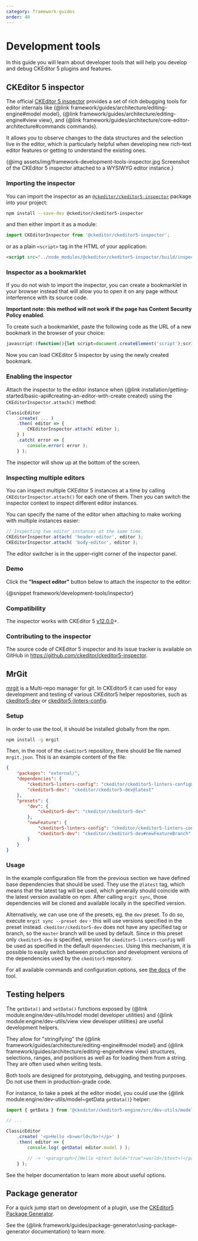 ```yaml
---
category: framework-guides
order: 40
---
```


# Development tools

In this guide you will learn about developer tools that will help you develop and debug CKEditor 5 plugins and features.

## CKEditor 5 inspector

The official [CKEditor 5 inspector](https://github.com/ckeditor/ckeditor5-inspector) provides a set of rich debugging tools for editor internals like {@link framework/guides/architecture/editing-engine#model model}, {@link framework/guides/architecture/editing-engine#view view}, and {@link framework/guides/architecture/core-editor-architecture#commands commands}.

It allows you to observe changes to the data structures and the selection live in the editor, which is particularly helpful when developing new rich-text editor features or getting to understand the existing ones.

{@img assets/img/framework-development-tools-inspector.jpg Screenshot of the CKEditor 5 inspector attached to a WYSIWYG editor instance.}

### Importing the inspector

You can import the inspector as an [`@ckeditor/ckeditor5-inspector`](https://www.npmjs.com/package/@ckeditor/ckeditor5-inspector) package into your project:

```bash
npm install --save-dev @ckeditor/ckeditor5-inspector
```

and then either import it as a module:

```js
import CKEditorInspector from '@ckeditor/ckeditor5-inspector';
```

or as a plain `<script>` tag in the HTML of your application:

```html
<script src="../node_modules/@ckeditor/ckeditor5-inspector/build/inspector.js"></script>
```

### Inspector as a bookmarklet

If you do not wish to import the inspector, you can create a bookmarklet in your browser instead that will allow you to open it on any page without interference with its source code.

**Important note: this method will not work if the page has Content Security Policy enabled.**

To create such a bookmarklet, paste the following code as the URL of a new bookmark in the browser of your choice:

```js
javascript:(function(){let script=document.createElement('script');script.src='https://unpkg.com/@ckeditor/ckeditor5-inspector/build/inspector.js';script.onload=()=>CKEditorInspector.attachToAll();document.head.appendChild(script);})()
```

Now you can load CKEditor 5 inspector by using the newly created bookmark.

### Enabling the inspector

Attach the inspector to the editor instance when {@link installation/getting-started/basic-api#creating-an-editor-with-create created} using the `CKEditorInspector.attach()` method:

```js
ClassicEditor
	.create( ... )
	.then( editor => {
		CKEditorInspector.attach( editor );
	} )
	.catch( error => {
		console.error( error );
	} );
```

The inspector will show up at the bottom of the screen.

### Inspecting multiple editors

You can inspect multiple CKEditor 5 instances at a time by calling `CKEditorInspector.attach()` for each one of them. Then you can switch the inspector context to inspect different editor instances.

You can specify the name of the editor when attaching to make working with multiple instances easier:

```js
// Inspecting two editor instances at the same time.
CKEditorInspector.attach( 'header-editor', editor );
CKEditorInspector.attach( 'body-editor', editor );
```

The editor switcher is in the upper–right corner of the inspector panel.

### Demo

Click the <b>"Inspect editor"</b> button below to attach the inspector to the editor:

{@snippet framework/development-tools/inspector}

### Compatibility

The inspector works with CKEditor 5 [v12.0.0](https://github.com/ckeditor/ckeditor5/releases/tag/v12.0.0)+.

### Contributing to the inspector

The source code of CKEditor 5 inspector and its issue tracker is available on GitHub in https://github.com/ckeditor/ckeditor5-inspector.

## MrGit

[mrgit](https://github.com/cksource/mrgit) is a Multi-repo manager for git. In CKEditor5 it can used for easy development and testing of various CKEditor5 helper repositories, such as [ckeditor5-dev](https://github.com/ckeditor/ckeditor5-dev) or [ckeditor5-linters-config](https://github.com/ckeditor/ckeditor5-linters-config).

### Setup

In order to use the tool, it should be installed globally from the npm.

```bash
npm install -g mrgit
```

Then, in the root of the `ckeditor5` repository, there should be file named `mrgit.json`. This is an example content of the file:

```json
{
	"packages": "external/",
	"dependencies": {
		"ckeditor5-linters-config": "ckeditor/ckeditor5-linters-config@latest",
		"ckeditor5-dev": "ckeditor/ckeditor5-dev@latest"
	},
	"presets": {
		"dev": {
			"ckeditor5-dev": "ckeditor/ckeditor5-dev"
		},
		"newFeature": {
			"ckeditor5-linters-config": "ckeditor/ckeditor5-linters-config#newFeatureBranch",
			"ckeditor5-dev": "ckeditor/ckeditor5-dev#newFeatureBranch"
		}
	}
}
```

### Usage

In the example configuration file from the previous section we have defined base dependencies that should be used. They use the `@latest` tag, which means that the latest tag will be used, which generally should coincide with the latest version available on npm. After calling `mrgit sync`, those dependencies will be cloned and available locally in the specified version.

Alternatively, we can use one of the presets, eg. the `dev` preset. To do so, execute `mrgit sync --preset dev` - this will use versions specified in the preset instead. `ckeditor/ckeditor5-dev` does not have any specified tag or branch, so the `master` branch will be used by default. Since in this preset only `ckeditor5-dev` is specified, version for `ckeditor5-linters-config` will be used as specified in the default `dependencies`. Using this mechanism, it is possible to easily switch between production and development versions of the dependencies used by the `ckeditor5` repository.

For all available commands and configuration options, see [the docs](https://github.com/cksource/mrgit#mr-git) of the tool.

## Testing helpers

The `getData()` and `setData()` functions exposed by {@link module:engine/dev-utils/model model developer utilities} and {@link module:engine/dev-utils/view view developer utilities} are useful development helpers.

They allow for "stringifying" the {@link framework/guides/architecture/editing-engine#model model} and {@link framework/guides/architecture/editing-engine#view view} structures, selections, ranges, and positions as well as for loading them from a string. They are often used when writing tests.

<info-box>
	Both tools are designed for prototyping, debugging, and testing purposes. Do not use them in production-grade code.
</info-box>

For instance, to take a peek at the editor model, you could use the {@link module:engine/dev-utils/model~getData `getData()`} helper:

```js
import { getData } from '@ckeditor/ckeditor5-engine/src/dev-utils/model';

// ...

ClassicEditor
	.create( '<p>Hello <b>world</b>!</p>' )
	.then( editor => {
		console.log( getData( editor.model ) );

		// -> '<paragraph>[]Hello <$text bold="true">world</$text>!</paragraph>'
	} );
```

See the helper documentation to learn more about useful options.

## Package generator

For a quick jump start on development of a plugin, use the [CKEditor5 Package Generator](https://www.npmjs.com/package/ckeditor5-package-generator).

See the {@link framework/guides/package-generator/using-package-generator documentation} to learn more.
